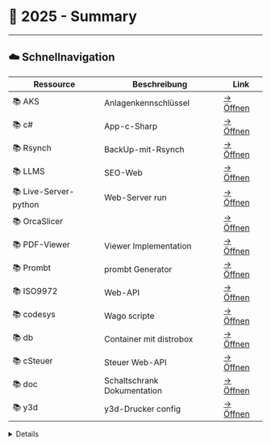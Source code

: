 # 🚀 2025 - Summary


---

## ☁️ **Schnellnavigation**

| Ressource | Beschreibung | Link |
|-----------|-------------|------|
| 📚 AKS        | Anlagenkennschlüssel | [→ Öffnen](https://github.com/ydh-embedded/AKS.git) |
| 📚 c#         | App-c-Sharp | [→ Öffnen](https://github.com/ydh-embedded/App-C-Sharp.git) |
| 📚 Rsynch     | BackUp-mit-Rsynch | [→ Öffnen](https://github.com/ydh-embedded/BackUp-mit-Rsynch.git) |
| 📚 LLMS       | SEO-Web | [→ Öffnen](https://github.com/ydh-embedded/LLMS-SEO-WebSite.git) |
| 📚 Live-Server-python | Web-Server run| [→ Öffnen](https://github.com/ydh-embedded/Live-Server-python.git) |
| 📚 OrcaSlicer |  | [→ Öffnen](https://github.com/ydh-embedded/OrcaSlicer.git) |
| 📚 PDF-Viewer | Viewer Implementation | [→ Öffnen](https://github.com/ydh-embedded/PDF-Viewer.git) |
| 📚 Prombt     | prombt Generator | [→ Öffnen](https://github.com/ydh-embedded/Prombt-Generator.git) |
| 📚 ISO9972    | Web-API | [→ Öffnen](https://github.com/ydh-embedded/V-Strom-Messung-ISO9972-html.git) |
| 📚 codesys    | Wago scripte | [→ Öffnen](https://github.com/ydh-embedded/codesys.git) |
| 📚 db         | Container mit distrobox | [→ Öffnen](https://github.com/ydh-embedded/distrobox.git) |
| 📚 cSteuer    | Steuer Web-API | [→ Öffnen](https://github.com/ydh-embedded/steuer-calc.git) |
| 📚 doc        | Schaltschrank Dokumentation | [→ Öffnen](https://github.com/ydh-embedded/webvisu.github.io.git) |
| 📚 y3d        | y3d-Drucker config | [→ Öffnen](https://github.com/ydh-embedded/y3d-Printer-config-Optimierung.git) |

<details>
---

## 📞 Kontakt & Support

<div align="center">

**Bei Fragen zu einzelnen Projekten schauen Sie bitte in die jeweiligen README.md-Dateien**

![Status](https://img.shields.io/badge/Status-🟢%20Aktiv%20in%20Entwicklung-brightgreen)
![Update](https://img.shields.io/badge/Letzte%20Aktualisierung-📅%20Juli%202025-blue)


![Status](https://img.shields.io/badge/Status-Aktiv%20in%20Entwicklung-brightgreen)
![Update](https://img.shields.io/badge/Letzte%20Aktualisierung-Juli%202025-blue)
![Projekte](https://img.shields.io/badge/Projekte-15+-orange)
![Sprachen](https://img.shields.io/badge/Sprachen-C%23%20|%20JavaScript%20|%20HTML%20|%20CSS%20|%20Python-red)

</div>

---